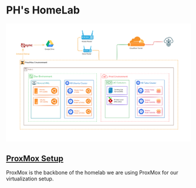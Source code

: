 # PH's HomeLab

![img.png](img.png)

## [ProxMox Setup](docs/proxmox.md)
ProxMox is the backbone of the homelab we are using ProxMox for our virtualization setup.
